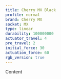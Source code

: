 ```yaml
---
title: Cherry MX Black
profile: normal
brand: Cherry MX
socket: MX
type: linear
durability: 100000000
actuator_travel: 4
pre_travel: 2
initial_force: 30
actuation_force: 60
rgb_version: true
---
```


Content
